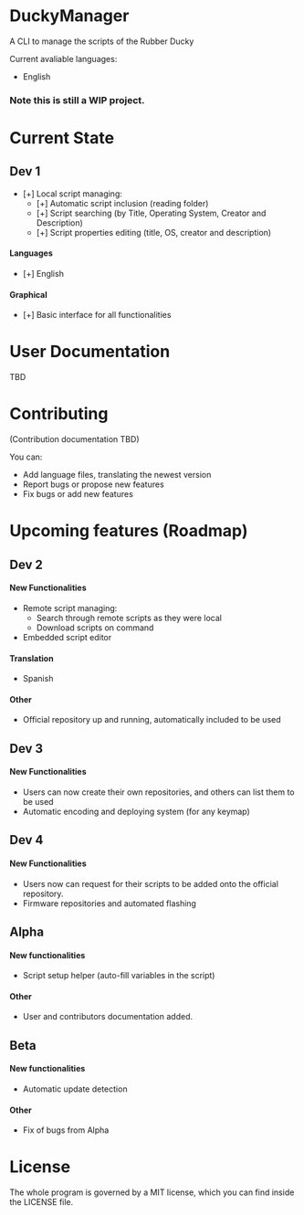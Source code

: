 # DuckyManager
A CLI to manage the scripts of the Rubber Ducky

Current avaliable languages:
- English

### Note this is still a WIP project.

# Current State
## Dev 1
- [+] Local script managing:
    - [+] Automatic script inclusion (reading folder)
    - [+] Script searching (by Title, Operating System, Creator and Description)
    - [+] Script properties editing (title, OS, creator and description)
    
#### Languages
- [+] English

#### Graphical
- [+] Basic interface for all functionalities

# User Documentation
TBD
# Contributing
(Contribution documentation TBD)

You can:
- Add language files, translating the newest version
- Report bugs or propose new features
- Fix bugs or add new features


# Upcoming features (Roadmap)
## Dev 2
#### New Functionalities
- Remote script managing:
    - Search through remote scripts as they were local
    - Download scripts on command
- Embedded script editor

#### Translation
- Spanish

#### Other
- Official repository up and running, automatically included to be used


## Dev 3

#### New Functionalities
- Users can now create their own repositories, and others can list them to be used
- Automatic encoding and deploying system (for any keymap)


## Dev 4

#### New Functionalities
- Users now can request for their scripts to be added onto the official repository.
- Firmware repositories and automated flashing


## Alpha

#### New functionalities
- Script setup helper (auto-fill variables in the script)

#### Other
- User and contributors documentation added.


## Beta

#### New functionalities
- Automatic update detection

#### Other
- Fix of bugs from Alpha


# License
The whole program is governed by a MIT license, which you can find inside the LICENSE file.
